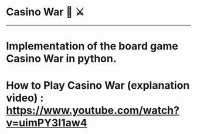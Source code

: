 # Casino War 🎰 ⚔️
***
# Implementation of the board game Casino War in python.

# How to Play Casino War (explanation video) : https://www.youtube.com/watch?v=uimPY3I1aw4
